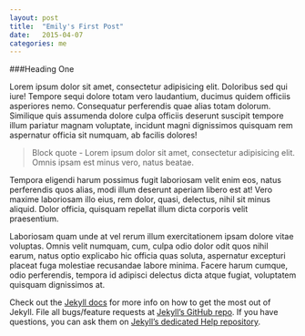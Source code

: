 ```yaml
---
layout: post
title:  "Emily's First Post"
date:   2015-04-07 
categories: me
---
```



###Heading One

Lorem ipsum dolor sit amet, consectetur adipisicing elit. Doloribus sed qui iure! Tempore sequi dolore totam vero laudantium, ducimus quidem officiis asperiores nemo. Consequatur perferendis quae alias totam dolorum. Similique quis assumenda dolore culpa officiis deserunt suscipit tempore illum pariatur magnam voluptate, incidunt magni dignissimos quisquam rem aspernatur officia sit numquam, ab facilis dolores! 

> Block quote - Lorem ipsum dolor sit amet, consectetur adipisicing elit. Omnis ipsam est minus vero, natus beatae.

Tempora eligendi harum possimus fugit laboriosam velit enim eos, natus perferendis quos alias, modi illum deserunt aperiam libero est at! Vero maxime laboriosam illo eius, rem dolor, quasi, delectus, nihil sit minus aliquid. Dolor officia, quisquam repellat illum dicta corporis velit praesentium. 

Laboriosam quam unde at vel rerum illum exercitationem ipsam dolore vitae voluptas. Omnis velit numquam, cum, culpa odio dolor odit quos nihil earum, natus optio explicabo hic officia quas soluta, aspernatur excepturi placeat fuga molestiae recusandae labore minima. Facere harum cumque, odio perferendis, tempora id adipisci delectus dicta atque fugiat, voluptatem quisquam dignissimos at.


Check out the [Jekyll docs][jekyll] for more info on how to get the most out of Jekyll. File all bugs/feature requests at [Jekyll’s GitHub repo][jekyll-gh]. If you have questions, you can ask them on [Jekyll’s dedicated Help repository][jekyll-help].

[jekyll]:      http://jekyllrb.com
[jekyll-gh]:   https://github.com/jekyll/jekyll
[jekyll-help]: https://github.com/jekyll/jekyll-help

